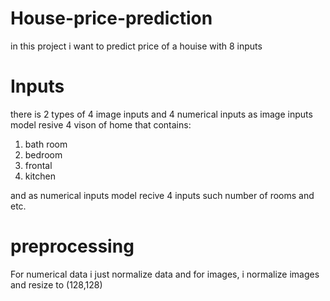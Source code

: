 # House-price-prediction
in this project i want to predict price of a houise with 8 inputs

# Inputs

there is 2 types of 4 image inputs and 4 numerical inputs as image inputs model resive 4 vison of home that contains:

1) bath room
2) bedroom
3) frontal
4) kitchen

and as numerical inputs model recive 4 inputs such number of rooms and etc.

# preprocessing

For numerical data i just normalize data and for images, i normalize images and resize to (128,128)
